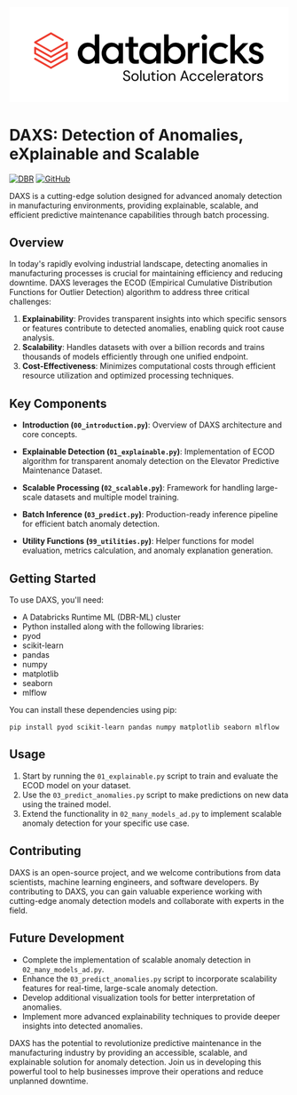 <img src=https://raw.githubusercontent.com/databricks-industry-solutions/.github/main/profile/solacc_logo.png width="600px">

# DAXS: Detection of Anomalies, eXplainable and Scalable

[![DBR](https://img.shields.io/badge/DBR-ML%20Runtime-red)](https://docs.databricks.com/runtime/mlruntime.html)
[![GitHub](https://img.shields.io/badge/GitHub-View%20on%20GitHub-blue)](https://github.com/databricks-industry-solutions/daxs)

DAXS is a cutting-edge solution designed for advanced anomaly detection in manufacturing environments, providing explainable, scalable, and efficient predictive maintenance capabilities through batch processing.

## Overview

In today's rapidly evolving industrial landscape, detecting anomalies in manufacturing processes is crucial for maintaining efficiency and reducing downtime. DAXS leverages the ECOD (Empirical Cumulative Distribution Functions for Outlier Detection) algorithm to address three critical challenges:

1. **Explainability**: Provides transparent insights into which specific sensors or features contribute to detected anomalies, enabling quick root cause analysis.
2. **Scalability**: Handles datasets with over a billion records and trains thousands of models efficiently through one unified endpoint.
3. **Cost-Effectiveness**: Minimizes computational costs through efficient resource utilization and optimized processing techniques.

## Key Components

- **Introduction (`00_introduction.py`)**: Overview of DAXS architecture and core concepts.

- **Explainable Detection (`01_explainable.py`)**: Implementation of ECOD algorithm for transparent anomaly detection on the Elevator Predictive Maintenance Dataset.

- **Scalable Processing (`02_scalable.py`)**: Framework for handling large-scale datasets and multiple model training.

- **Batch Inference (`03_predict.py`)**: Production-ready inference pipeline for efficient batch anomaly detection.

- **Utility Functions (`99_utilities.py`)**: Helper functions for model evaluation, metrics calculation, and anomaly explanation generation.

## Getting Started

To use DAXS, you'll need:
- A Databricks Runtime ML (DBR-ML) cluster
- Python installed along with the following libraries:
- pyod
- scikit-learn
- pandas
- numpy
- matplotlib
- seaborn
- mlflow

You can install these dependencies using pip:

```
pip install pyod scikit-learn pandas numpy matplotlib seaborn mlflow
```

## Usage

1. Start by running the `01_explainable.py` script to train and evaluate the ECOD model on your dataset.
2. Use the `03_predict_anomalies.py` script to make predictions on new data using the trained model.
3. Extend the functionality in `02_many_models_ad.py` to implement scalable anomaly detection for your specific use case.

## Contributing

DAXS is an open-source project, and we welcome contributions from data scientists, machine learning engineers, and software developers. By contributing to DAXS, you can gain valuable experience working with cutting-edge anomaly detection models and collaborate with experts in the field.

## Future Development

- Complete the implementation of scalable anomaly detection in `02_many_models_ad.py`.
- Enhance the `03_predict_anomalies.py` script to incorporate scalability features for real-time, large-scale anomaly detection.
- Develop additional visualization tools for better interpretation of anomalies.
- Implement more advanced explainability techniques to provide deeper insights into detected anomalies.

DAXS has the potential to revolutionize predictive maintenance in the manufacturing industry by providing an accessible, scalable, and explainable solution for anomaly detection. Join us in developing this powerful tool to help businesses improve their operations and reduce unplanned downtime.

